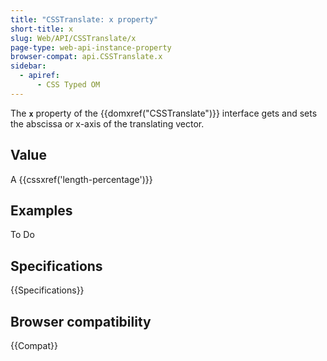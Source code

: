 ```yaml
---
title: "CSSTranslate: x property"
short-title: x
slug: Web/API/CSSTranslate/x
page-type: web-api-instance-property
browser-compat: api.CSSTranslate.x
sidebar:
  - apiref:
      - CSS Typed OM
---
```


The **`x`** property of the
{{domxref("CSSTranslate")}} interface gets and sets the abscissa or x-axis of the
translating vector.

## Value

A {{cssxref('length-percentage')}}

## Examples

To Do

## Specifications

{{Specifications}}

## Browser compatibility

{{Compat}}

